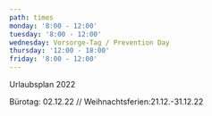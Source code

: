 ```yaml
---
path: times
monday: '8:00 - 12:00'
tuesday: '8:00 - 12:00'
wednesday: Vorsorge-Tag / Prevention Day
thursday: '12:00 - 18:00'
friday: '8:00 - 12:00'
---
```

Urlaubsplan 2022

Bürotag: 02.12.22 // Weihnachtsferien:21.12.-31.12.22
